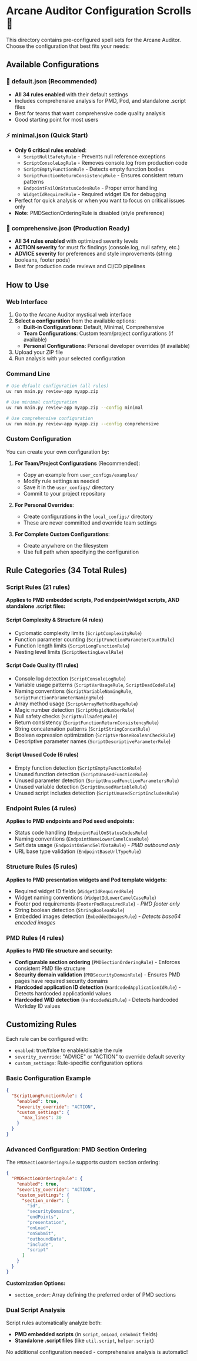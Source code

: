 # Arcane Auditor Configuration Scrolls 📜

This directory contains pre-configured spell sets for the Arcane Auditor. Choose the configuration that best fits your needs:

## Available Configurations

### 🚀 **default.json** (Recommended)

- **All 34 rules enabled** with their default settings
- Includes comprehensive analysis for PMD, Pod, and standalone .script files
- Best for teams that want comprehensive code quality analysis
- Good starting point for most users

### ⚡ **minimal.json** (Quick Start)

- **Only 6 critical rules enabled**:
  - `ScriptNullSafetyRule` - Prevents null reference exceptions
  - `ScriptConsoleLogRule` - Removes console.log from production code
  - `ScriptEmptyFunctionRule` - Detects empty function bodies
  - `ScriptFunctionReturnConsistencyRule` - Ensures consistent return patterns
  - `EndpointFailOnStatusCodesRule` - Proper error handling
  - `WidgetIdRequiredRule` - Required widget IDs for debugging
- Perfect for quick analysis or when you want to focus on critical issues only
- **Note:** PMDSectionOrderingRule is disabled (style preference)

### 🎯 **comprehensive.json** (Production Ready)

- **All 34 rules enabled** with optimized severity levels
- **ACTION severity** for must fix findings (console.log, null safety, etc.)
- **ADVICE severity** for preferences and style improvements (string booleans, footer pods)
- Best for production code reviews and CI/CD pipelines

## How to Use

### Web Interface

1. Go to the Arcane Auditor mystical web interface
2. **Select a configuration** from the available options:
   - **Built-in Configurations**: Default, Minimal, Comprehensive
   - **Team Configurations**: Custom team/project configurations (if available)
   - **Personal Configurations**: Personal developer overrides (if available)
3. Upload your ZIP file
4. Run analysis with your selected configuration

### Command Line

```bash
# Use default configuration (all rules)
uv run main.py review-app myapp.zip

# Use minimal configuration
uv run main.py review-app myapp.zip --config minimal

# Use comprehensive configuration
uv run main.py review-app myapp.zip --config comprehensive
```

### Custom Configuration

You can create your own configuration by:

1. **For Team/Project Configurations** (Recommended):
   - Copy an example from `user_configs/examples/`
   - Modify rule settings as needed
   - Save it in the `user_configs/` directory
   - Commit to your project repository

2. **For Personal Overrides**:
   - Create configurations in the `local_configs/` directory
   - These are never committed and override team settings

3. **For Complete Custom Configurations**:
   - Create anywhere on the filesystem
   - Use full path when specifying the configuration

## Rule Categories (34 Total Rules)

### Script Rules (21 rules)

**Applies to PMD embedded scripts, Pod endpoint/widget scripts, AND standalone .script files:**

#### Script Complexity & Structure (4 rules)

- Cyclomatic complexity limits (`ScriptComplexityRule`)
- Function parameter counting (`ScriptFunctionParameterCountRule`)
- Function length limits (`ScriptLongFunctionRule`)
- Nesting level limits (`ScriptNestingLevelRule`)

#### Script Code Quality (11 rules)

- Console log detection (`ScriptConsoleLogRule`)
- Variable usage patterns (`ScriptVarUsageRule`, `ScriptDeadCodeRule`)
- Naming conventions (`ScriptVariableNamingRule`, `ScriptFunctionParameterNamingRule`)
- Array method usage (`ScriptArrayMethodUsageRule`)
- Magic number detection (`ScriptMagicNumberRule`)
- Null safety checks (`ScriptNullSafetyRule`)
- Return consistency (`ScriptFunctionReturnConsistencyRule`)
- String concatenation patterns (`ScriptStringConcatRule`)
- Boolean expression optimization (`ScriptVerboseBooleanCheckRule`)
- Descriptive parameter names (`ScriptDescriptiveParameterRule`)

#### Script Unused Code (6 rules)

- Empty function detection (`ScriptEmptyFunctionRule`)
- Unused function detection (`ScriptUnusedFunctionRule`)
- Unused parameter detection (`ScriptUnusedFunctionParametersRule`)
- Unused variable detection (`ScriptUnusedVariableRule`)
- Unused script includes detection (`ScriptUnusedScriptIncludesRule`)

### Endpoint Rules (4 rules)

**Applies to PMD endpoints and Pod seed endpoints:**

- Status code handling (`EndpointFailOnStatusCodesRule`)
- Naming conventions (`EndpointNameLowerCamelCaseRule`)
- Self.data usage (`EndpointOnSendSelfDataRule`) - *PMD outbound only*
- URL base type validation (`EndpointBaseUrlTypeRule`)

### Structure Rules (5 rules)

**Applies to PMD presentation widgets and Pod template widgets:**

- Required widget ID fields (`WidgetIdRequiredRule`)
- Widget naming conventions (`WidgetIdLowerCamelCaseRule`)
- Footer pod requirements (`FooterPodRequiredRule`) - *PMD footer only*
- String boolean detection (`StringBooleanRule`)
- Embedded images detection (`EmbeddedImagesRule`) - *Detects base64 encoded images*

### PMD Rules (4 rules)

**Applies to PMD file structure and security:**

- **Configurable section ordering** (`PMDSectionOrderingRule`) - Enforces consistent PMD file structure
- **Security domain validation** (`PMDSecurityDomainRule`) - Ensures PMD pages have required security domains
- **Hardcoded application ID detection** (`HardcodedApplicationIdRule`) - Detects hardcoded applicationId values
- **Hardcoded WID detection** (`HardcodedWidRule`) - Detects hardcoded Workday ID values

## Customizing Rules

Each rule can be configured with:

- `enabled`: true/false to enable/disable the rule
- `severity_override`: "ADVICE" or "ACTION" to override default severity
- `custom_settings`: Rule-specific configuration options

### Basic Configuration Example

```json
{
  "ScriptLongFunctionRule": {
    "enabled": true,
    "severity_override": "ACTION",
    "custom_settings": {
      "max_lines": 30
    }
  }
}
```

### Advanced Configuration: PMD Section Ordering

The `PMDSectionOrderingRule` supports custom section ordering:

```json
{
  "PMDSectionOrderingRule": {
    "enabled": true,
    "severity_override": "ACTION",
    "custom_settings": {
      "section_order": [
        "id",
        "securityDomains", 
        "endPoints",
        "presentation",
        "onLoad",
        "onSubmit",
        "outboundData",
        "include",
        "script"
      ]
    }
  }
}
```

**Customization Options:**

- `section_order`: Array defining the preferred order of PMD sections

### Dual Script Analysis

Script rules automatically analyze both:

- **PMD embedded scripts** (in `script`, `onLoad`, `onSubmit` fields)
- **Standalone .script files** (like `util.script`, `helper.script`)

No additional configuration needed - comprehensive analysis is automatic!
